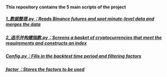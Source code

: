 #### This repository contains the 5 main scripts of the project
##### [1_数据整理.py：Reads Binance futures and spot minute-level data and merges the data](https://github.com/JiahaoLi-creator/Cryptocurrency-Index-Construction-Framework/blob/master/program/1_%E6%95%B0%E6%8D%AE%E6%95%B4%E7%90%86.py)
##### [2_选币并构建指数.py：Screens a basket of cryptocurrencies that meet the requirements and constructs an index](https://github.com/JiahaoLi-creator/Cryptocurrency-Index-Construction-Framework/blob/master/program/2_%E9%80%89%E5%B8%81%E5%B9%B6%E6%9E%84%E5%BB%BA%E6%8C%87%E6%95%B0.py)
##### [Config.py：Fills in the backtest time period and filtering factors](https://github.com/JiahaoLi-creator/Cryptocurrency-Index-Construction-Framework/blob/master/program/Config.py)
##### [factor：Stores the factors to be used](https://github.com/JiahaoLi-creator/Cryptocurrency-Index-Construction-Framework/tree/master/program/factors)
